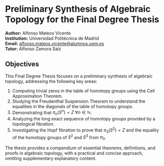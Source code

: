 # Preliminary Synthesis of Algebraic Topology for the Final Degree Thesis

**Author:** Alfonso Mateos Vicente  
**Institution:** Universidad Politécnica de Madrid  
**Email:** alfonso.mateos.vicente@alumnos.upm.es  
**Tutor:** Alfonso Zamora Saiz

## Objectives
This Final Degree Thesis focuses on a preliminary synthesis of algebraic topology, addressing the following key areas:

1. Computing trivial zeros in the table of homotopy groups using the Cell Approximation Theorem.
2. Studying the Freudenthal Suspension Theorem to understand the equalities in the diagonals of the table of homotopy groups.
3. Demonstrating that $\pi_n(S^n) = Z \ \forall n \in \mathbb{N}$.
4. Analyzing the long exact sequence of homotopy groups provided by a topological fibration.
5. Investigating the Hopf fibration to prove that $\pi_3(S^2) = Z$ and the equality of the homotopy groups of $S^2$ and $S^3$ from $\pi_3$.

The thesis provides a compendium of essential theorems, definitions, and proofs in algebraic topology, with a practical and concise approach, omitting supplementary explanatory content.
